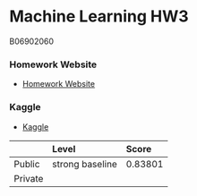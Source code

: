 # Machine Learning HW3
B06902060
### Homework Website
- [Homework Website](https://colab.research.google.com/drive/16a3G7Hh8Pv1X1PhZAUBEnZEkXThzDeHJ)
### Kaggle
- [Kaggle](https://www.kaggle.com/c/ml2020spring-hw3/leaderboard)

|         | Level           | Score   |
| ------- | :-------------- | :------ |
| Public  | strong baseline | 0.83801 |
| Private |                 |         |

